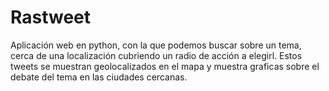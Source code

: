 # Rastweet
Aplicación web en python, con la que podemos buscar sobre un tema, cerca de una localización cubriendo un radio de acción a elegirl. Estos tweets se muestran geolocalizados en el mapa y muestra graficas sobre el debate del tema en las ciudades cercanas.
